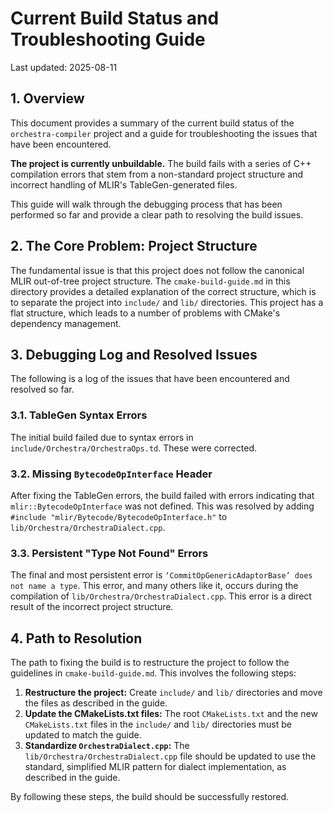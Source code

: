 # Current Build Status and Troubleshooting Guide

Last updated: 2025-08-11

## 1. Overview

This document provides a summary of the current build status of the `orchestra-compiler` project and a guide for troubleshooting the issues that have been encountered.

**The project is currently unbuildable.** The build fails with a series of C++ compilation errors that stem from a non-standard project structure and incorrect handling of MLIR's TableGen-generated files.

This guide will walk through the debugging process that has been performed so far and provide a clear path to resolving the build issues.

## 2. The Core Problem: Project Structure

The fundamental issue is that this project does not follow the canonical MLIR out-of-tree project structure. The `cmake-build-guide.md` in this directory provides a detailed explanation of the correct structure, which is to separate the project into `include/` and `lib/` directories. This project has a flat structure, which leads to a number of problems with CMake's dependency management.

## 3. Debugging Log and Resolved Issues

The following is a log of the issues that have been encountered and resolved so far.

### 3.1. TableGen Syntax Errors

The initial build failed due to syntax errors in `include/Orchestra/OrchestraOps.td`. These were corrected.

### 3.2. Missing `BytecodeOpInterface` Header

After fixing the TableGen errors, the build failed with errors indicating that `mlir::BytecodeOpInterface` was not defined. This was resolved by adding `#include "mlir/Bytecode/BytecodeOpInterface.h"` to `lib/Orchestra/OrchestraDialect.cpp`.

### 3.3. Persistent "Type Not Found" Errors

The final and most persistent error is `‘CommitOpGenericAdaptorBase’ does not name a type`. This error, and many others like it, occurs during the compilation of `lib/Orchestra/OrchestraDialect.cpp`. This error is a direct result of the incorrect project structure.

## 4. Path to Resolution

The path to fixing the build is to restructure the project to follow the guidelines in `cmake-build-guide.md`. This involves the following steps:

1.  **Restructure the project:** Create `include/` and `lib/` directories and move the files as described in the guide.
2.  **Update the CMakeLists.txt files:** The root `CMakeLists.txt` and the new `CMakeLists.txt` files in the `include/` and `lib/` directories must be updated to match the guide.
3.  **Standardize `OrchestraDialect.cpp`:** The `lib/Orchestra/OrchestraDialect.cpp` file should be updated to use the standard, simplified MLIR pattern for dialect implementation, as described in the guide.

By following these steps, the build should be successfully restored.
